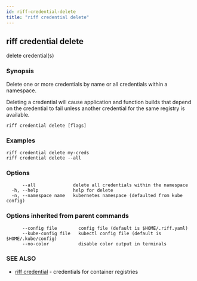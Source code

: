 ```yaml
---
id: riff-credential-delete
title: "riff credential delete"
---
```

## riff credential delete

delete credential(s)

### Synopsis

Delete one or more credentials by name or all credentials within a namespace.

Deleting a credential will cause application and function builds that depend on
the credential to fail unless another credential for the same registry is
available.

```
riff credential delete [flags]
```

### Examples

```
riff credential delete my-creds
riff credential delete --all 
```

### Options

```
      --all              delete all credentials within the namespace
  -h, --help             help for delete
  -n, --namespace name   kubernetes namespace (defaulted from kube config)
```

### Options inherited from parent commands

```
      --config file        config file (default is $HOME/.riff.yaml)
      --kube-config file   kubectl config file (default is $HOME/.kube/config)
      --no-color           disable color output in terminals
```

### SEE ALSO

* [riff credential](riff_credential.md)	 - credentials for container registries

